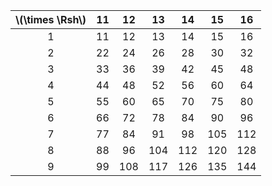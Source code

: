 | \\(\times \Rsh\\) |  11 |  12 |  13 |  14 |  15 |  16 |
|:-----------------:|:---:|:---:|:---:|:---:|:---:|:---:|
|         1         |  11 |  12 |  13 |  14 |  15 |  16 |
|         2         |  22 |  24 |  26 |  28 |  30 |  32 |
|         3         |  33 |  36 |  39 |  42 |  45 |  48 |
|         4         |  44 |  48 |  52 |  56 |  60 |  64 |
|         5         |  55 |  60 |  65 |  70 |  75 |  80 |
|         6         |  66 |  72 |  78 |  84 |  90 |  96 |
|         7         |  77 |  84 |  91 |  98 | 105 | 112 |
|         8         |  88 |  96 | 104 | 112 | 120 | 128 |
|         9         |  99 | 108 | 117 | 126 | 135 | 144 |
